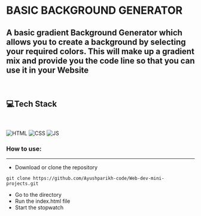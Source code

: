 # BASIC BACKGROUND GENERATOR

## A basic gradient Background Generator which allows you to create a background by selecting your required colors. This will make up a gradient mix and provide you the code line so that you can use it in your Website 

<br>

## 💻Tech Stack
<br>

![HTML](https://img.shields.io/badge/html5%20-%23E34F26.svg?&style=for-the-badge&logo=html5&logoColor=white)
![CSS](https://img.shields.io/badge/css3%20-%231572B6.svg?&style=for-the-badge&logo=css3&logoColor=white)
![JS](https://img.shields.io/badge/javascript%20-%23323330.svg?&style=for-the-badge&logo=javascript&logoColor=%23F7DF1E)

### How to use:

---
- Download or clone the repository

```
git clone https://github.com/Ayushparikh-code/Web-dev-mini-projects.git
```
- Go to the directory
- Run the index.html file
- Start the stopwatch
